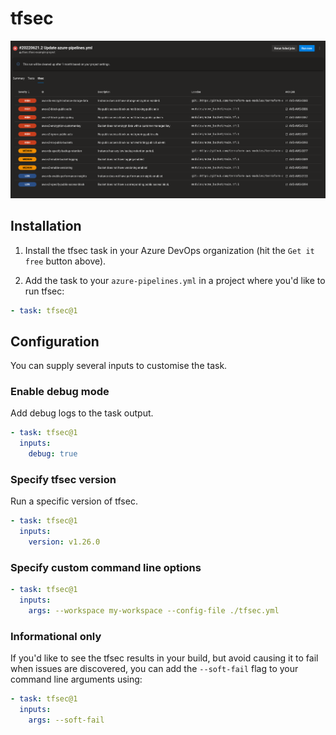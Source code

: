 # tfsec

![Screenshot showing the tfsec extension in the Azure Devops UI](screenshot.png)

## Installation

1. Install the tfsec task in your Azure DevOps organization (hit the `Get it free` button above).

2. Add the task to your `azure-pipelines.yml` in a project where you'd like to run tfsec:

```yaml
- task: tfsec@1
```

## Configuration

You can supply several inputs to customise the task.

### Enable debug mode

Add debug logs to the task output.

```yaml
- task: tfsec@1
  inputs:
    debug: true
```

### Specify tfsec version

Run a specific version of tfsec.

```yaml
- task: tfsec@1
  inputs:
    version: v1.26.0
```

### Specify custom command line options

```yaml
- task: tfsec@1
  inputs:
    args: --workspace my-workspace --config-file ./tfsec.yml
```

### Informational only

If you'd like to see the tfsec results in your build, but avoid causing it to fail when issues are discovered, you can add the `--soft-fail` flag to your command line arguments using:

```yaml
- task: tfsec@1
  inputs:
    args: --soft-fail
```
